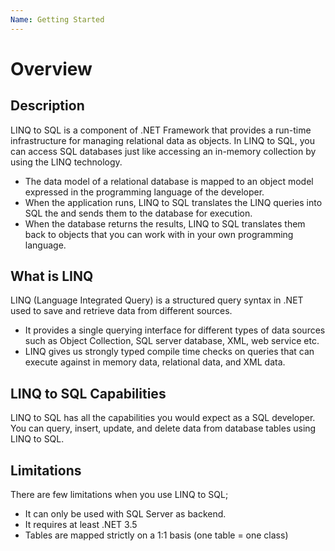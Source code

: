 ```yaml
---
Name: Getting Started
---
```


# Overview

## Description

LINQ to SQL is a component of .NET Framework that provides a run-time infrastructure for managing relational data as objects. In LINQ to SQL, you can access SQL databases just like accessing an in-memory collection by using the LINQ technology.

 - The data model of a relational database is mapped to an object model expressed in the programming language of the developer. 
 - When the application runs, LINQ to SQL translates the LINQ queries into SQL the and sends them to the database for execution. 
 - When the database returns the results, LINQ to SQL translates them back to objects that you can work with in your own programming language.

## What is LINQ

LINQ (Language Integrated Query) is a structured query syntax in .NET used to save and retrieve data from different sources. 

 - It provides a single querying interface for different types of data sources such as Object Collection, SQL server database, XML, web service etc. 
 - LINQ gives us strongly typed compile time checks on queries that can execute against in memory data, relational data, and XML data.

## LINQ to SQL Capabilities

LINQ to SQL has all the capabilities you would expect as a SQL developer. You can query, insert, update, and delete data from database tables using LINQ to SQL.

## Limitations

There are few limitations when you use LINQ to SQL;

 - It can only be used with SQL Server as backend.
 - It requires at least .NET 3.5
 - Tables are mapped strictly on a 1:1 basis (one table = one class)
